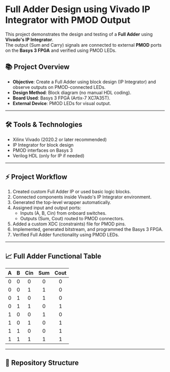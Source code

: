 # Full Adder Design using Vivado IP Integrator with PMOD Output

This project demonstrates the design and testing of a **Full Adder** using **Vivado's IP Integrator**.  
The output (Sum and Carry) signals are connected to external **PMOD** ports on the **Basys 3 FPGA** and verified using PMOD LEDs.

## 📚 Project Overview

- **Objective**: Create a Full Adder using block design (IP Integrator) and observe outputs on PMOD-connected LEDs.
- **Design Method**: Block diagram (no manual HDL coding).
- **Board Used**: Basys 3 FPGA (Artix-7 XC7A35T).
- **External Device**: PMOD LEDs for visual output.

---

## 🛠 Tools & Technologies

- Xilinx Vivado (2020.2 or later recommended)
- IP Integrator for block design
- PMOD interfaces on Basys 3
- Verilog HDL (only for IP if needed)

---

## ⚡ Project Workflow

1. Created custom Full Adder IP or used basic logic blocks.
2. Connected components inside Vivado's IP Integrator environment.
3. Generated the top-level wrapper automatically.
4. Assigned input and output ports:
   - Inputs (A, B, Cin) from onboard switches.
   - Outputs (Sum, Cout) routed to PMOD connectors.
5. Added a custom XDC (constraints) file for PMOD pins.
6. Implemented, generated bitstream, and programmed the Basys 3 FPGA.
7. Verified Full Adder functionality using PMOD LEDs.

---

## 📈 Full Adder Functional Table

| A | B | Cin | Sum | Cout |
|:-:|:-:|:--:|:---:|:----:|
| 0 | 0 |  0 |  0  |  0   |
| 0 | 0 |  1 |  1  |  0   |
| 0 | 1 |  0 |  1  |  0   |
| 0 | 1 |  1 |  0  |  1   |
| 1 | 0 |  0 |  1  |  0   |
| 1 | 0 |  1 |  0  |  1   |
| 1 | 1 |  0 |  0  |  1   |
| 1 | 1 |  1 |  1  |  1   |

---

## 📁 Repository Structure

